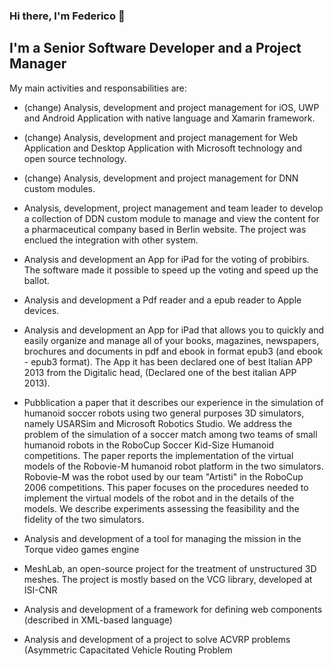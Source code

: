 ### Hi there, I'm Federico 👋

## I'm a Senior Software Developer and a Project Manager
My main activities and responsabilities are:

- (change) Analysis, development and project management for iOS, UWP and Android Application with native language and Xamarin framework.
- (change) Analysis, development and project management for Web Application and Desktop Application with Microsoft technology and open source technology.
- (change) Analysis, development and project management for DNN custom modules.

- Analysis, development, project management and team leader to develop a collection of DDN custom module to manage and view the content for a pharmaceutical company based in Berlin website. The project was enclued the integration with other system.

- Analysis and development an App for iPad for the voting of probibirs. The software made it possible to speed up the voting and speed up the ballot.

- Analysis and development a Pdf reader and a epub reader to Apple devices.

- Analysis and development an App for iPad that allows you to quickly and easily organize and manage all of your books, magazines, newspapers, brochures and documents in pdf and ebook in format epub3 (and ebook - epub3 format).
The App it has been declared one of best Italian APP 2013 from the Digitalic head, (Declared one of the best italian APP 2013).

- Pubblication a paper that it describes our experience in the simulation of humanoid soccer robots using two general purposes 3D simulators, namely USARSim and Microsoft Robotics Studio. We address the problem of the simulation of a soccer match among two teams of small humanoid robots in the RoboCup Soccer Kid-Size Humanoid competitions. The paper reports the implementation of the virtual models of the Robovie-M humanoid robot platform in the two simulators. Robovie-M was the robot used by our team "Artisti" in the RoboCup 2006 competitions. This paper focuses on the procedures needed to implement the virtual models of the robot and in the details of the models. We describe experiments assessing the feasibility and the fidelity of the two simulators.

- Analysis and development of a tool for managing the mission in the Torque video games engine

- MeshLab, an open-source project for the treatment of unstructured 3D meshes. The project is mostly based on the VCG library, developed at ISI-CNR

- Analysis and development of a framework for defining web components (described in XML-based language)

- Analysis and development of a project to solve ACVRP problems 
(Asymmetric Capacitated Vehicle Routing Problem

<!--
**fmazzant/fmazzant** is a ✨ _special_ ✨ repository because its `README.md` (this file) appears on your GitHub profile.

Here are some ideas to get you started:

- 🔭 I’m currently working on ...
- 🌱 I’m currently learning ...
- 👯 I’m looking to collaborate on ...
- 🤔 I’m looking for help with ...
- 💬 Ask me about ...
- 📫 How to reach me: ...
- 😄 Pronouns: ...
- ⚡ Fun fact: ...
-->
